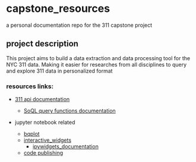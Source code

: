 # capstone_resources
a personal documentation repo for the 311 capstone project

## project description
This project aims to build a data extraction and data processing tool for the NYC 311 data. Making it easier for researches from all disciplines to query and explore 311 data in personalized format

### resources links:
+ [311 api documentation](https://dev.socrata.com/foundry/data.cityofnewyork.us/fhrw-4uyv)
  + [SoQL query functions documentation](https://dev.socrata.com/docs/functions/#2.1,)

+ jupyter notebook related
  + [bqplot](https://hub.mybinder.org/user/bloomberg-bqplot-npypnn3c/notebooks/examples/Index.ipynb)
  + [interactive_widgets](https://github.com/jupyter-widgets/ipywidgets/blob/master/docs/source/examples/Index.ipynb)
    + [ipywidgets_documentation](https://ipywidgets.readthedocs.io/en/latest/)
  + [code publishing](https://mybinder.org/)
